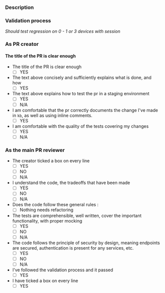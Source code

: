 ### Description

### Validation process

*Should test regression on 0 - 1 or 3 devices with session*

### As PR creator

#### The title of the PR is clear enough

- The title of the PR is clear enough
    - [ ] YES
- The text above concisely and sufficiently explains what is done, and how
    - [ ] YES
- The text above explains how to test the pr in a staging environment
    - [ ] YES
    - [ ] N/A
- I am comfortable that the pr correctly documents the change I've made in `kb`, as well as using inline comments.
    - [ ] YES
- I am comfortable with the quality of the tests covering my changes
    - [ ] YES
    - [ ] N/A

### As the main PR reviewer

- The creator ticked a box on every line
    - [ ] YES
    - [ ] NO
    - [ ] N/A
- I understand the code, the tradeoffs that have been made
    - [ ] YES
    - [ ] NO
    - [ ] N/A
- Does the code follow these general rules :
    - [ ] Nothing needs refactoring
- The tests are comprehensible, well written, cover the important functionality, with proper mocking
    - [ ] YES
    - [ ] NO
    - [ ] N/A
- The code follows the principle of security by design, meaning endpoints are secured, authentication is present for any services, etc.
    - [ ] YES
    - [ ] NO
    - [ ] N/A
- I've followed the validation process and it passed
    - [ ] YES
- I have ticked a box on every line
    - [ ] YES
